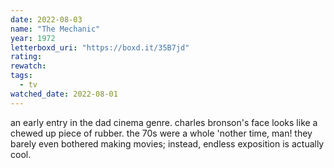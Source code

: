 ```yaml
---
date: 2022-08-03
name: "The Mechanic"
year: 1972
letterboxd_uri: "https://boxd.it/35B7jd"
rating: 
rewatch: 
tags:
  - tv
watched_date: 2022-08-01
---
```


an early entry in the dad cinema genre. charles bronson's face looks like a chewed up piece of rubber. the 70s were a whole 'nother time, man! they barely even bothered making movies; instead, endless exposition is actually cool.
